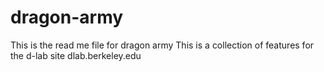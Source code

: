dragon-army
===========
This is the read me file for dragon army
This is a collection of features for the d-lab site dlab.berkeley.edu